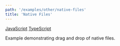 ```yaml
---
path: '/examples/other/native-files'
title: 'Native Files'
---
```


[JavaScript](https://github.com/react-dnd/react-dnd/tree/gh-pages/examples_js/06-other/native-files)
[TypeScript](https://github.com/react-dnd/react-dnd/tree/master/packages/examples/src/06-other/native-files)

Example demonstrating drag and drop of native files.

<other-native-files></other-native-files>
